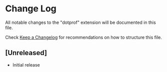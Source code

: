 # Change Log
All notable changes to the "dotprof" extension will be documented in this file.

Check [Keep a Changelog](http://keepachangelog.com/) for recommendations on how to structure this file.

## [Unreleased]
- Initial release
